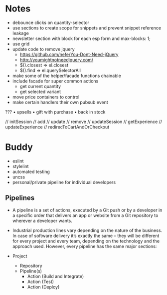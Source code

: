 # Notes
* debounce clicks on quantity-selector
* use sections to create scope for snippets and prevent snippet reference leakage
* newsletter section with block for each esp form and max-blocks: 1;
* use grid
* update code to remove jquery
  - https://github.com/nefe/You-Dont-Need-jQuery
  - http://youmightnotneedjquery.com/
  - $().closest => el.closest
  - $().find => el.querySelectorAll
* make some of the helper/facade functions chainable
* include facade for super common actions
  - get current quantity
  - get selected variant
* move price containers to control
* make certain handlers their own pubsub event

???
  • upsells
  • gift with purchase
  • back in stock

// initSession
// add
// update
// remove
// updateSession
//   getExperience
//   updateExperience
// redirecToCartAndOrCheckout


# Buddy

* eslint
* stylelint
* automated testing
* uncss
* personal/private pipeline for individual developers

## Pipelines

* A pipeline is a set of actions, executed by a Git push or by a developer in a specific order that delivers an app or website from a Git repository to wherever a developer wants.

* Industrial production lines vary depending on the nature of the business. In case of software delivery it’s exactly the same – they will be different for every project and every team, depending on the technology and the approach used. However, every pipeline has the same major sections:

* Project
  * Repository
  * Pipeline(s)
    * Action (Build and Integrate)
    * Action (Test)
    * Action (Deploy)
